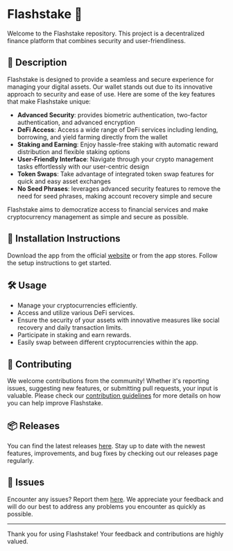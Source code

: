 
# Flashstake 🚀

Welcome to the Flashstake repository. This project is a decentralized finance platform that combines security and user-friendliness.

## 📜 Description

Flashstake is designed to provide a seamless and secure experience for managing your digital assets. Our wallet stands out due to its innovative approach to security and ease of use. Here are some of the key features that make Flashstake unique:

- **Advanced Security**: provides biometric authentication, two-factor authentication, and advanced encryption
- **DeFi Access**: Access a wide range of DeFi services including lending, borrowing, and yield farming directly from the wallet
- **Staking and Earning**: Enjoy hassle-free staking with automatic reward distribution and flexible staking options
- **User-Friendly Interface**: Navigate through your crypto management tasks effortlessly with our user-centric design
- **Token Swaps**: Take advantage of integrated token swap features for quick and easy asset exchanges
- **No Seed Phrases**: leverages advanced security features to remove the need for seed phrases, making account recovery simple and secure

Flashstake aims to democratize access to financial services and make cryptocurrency management as simple and secure as possible.

## 🚀 Installation Instructions

Download the app from the official [website](https://www.example.com) or from the app stores. Follow the setup instructions to get started.

## 🛠️ Usage

- Manage your cryptocurrencies efficiently.
- Access and utilize various DeFi services.
- Ensure the security of your assets with innovative measures like social recovery and daily transaction limits.
- Participate in staking and earn rewards.
- Easily swap between different cryptocurrencies within the app.

## 🤝 Contributing

We welcome contributions from the community! Whether it's reporting issues, suggesting new features, or submitting pull requests, your input is valuable. Please check our [contribution guidelines](../../contributing) for more details on how you can help improve Flashstake.

## 📦 Releases

You can find the latest releases [here](../../releases). Stay up to date with the newest features, improvements, and bug fixes by checking out our releases page regularly.

## 🐛 Issues

Encounter any issues? Report them [here](../../issues). We appreciate your feedback and will do our best to address any problems you encounter as quickly as possible.

---

Thank you for using Flashstake! Your feedback and contributions are highly valued.
